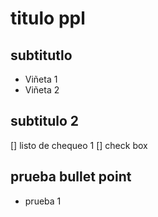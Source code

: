 # titulo ppl 

## subtitutlo

* Viñeta 1
* Viñeta 2

## subtitulo 2

[] listo de chequeo 1
[] check box

## prueba bullet point

* prueba 1
